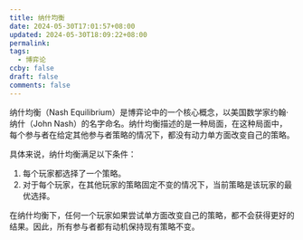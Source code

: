 ```yaml
---
title: 纳什均衡
date: 2024-05-30T17:01:57+08:00
updated: 2024-05-30T18:09:22+08:00
permalink: 
tags:
  - 博弈论
ccby: false
draft: false
comments: false
---
```

纳什均衡（Nash Equilibrium）是博弈论中的一个核心概念，以美国数学家约翰·纳什（John Nash）的名字命名。纳什均衡描述的是一种局面，在这种局面中，每个参与者在给定其他参与者策略的情况下，都没有动力单方面改变自己的策略。

具体来说，纳什均衡满足以下条件：

1. 每个玩家都选择了一个策略。
2. 对于每个玩家，在其他玩家的策略固定不变的情况下，当前策略是该玩家的最优选择。

在纳什均衡下，任何一个玩家如果尝试单方面改变自己的策略，都不会获得更好的结果。因此，所有参与者都有动机保持现有策略不变。
